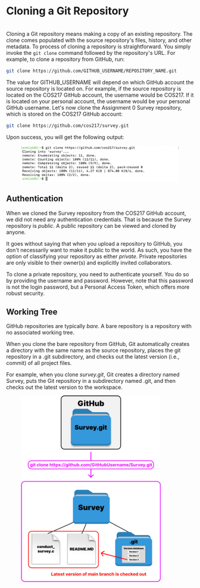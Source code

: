 # Cloning a Git Repository

\
Cloning a Git repository means making a copy of an existing repository. The clone comes populated with the source repository's files, history, and other metadata.  To process of cloning a repository is straightforward. You simply invoke the `git clone` command followed by the repository's URL. For example, to clone a repository from GitHub, run:

```bash
git clone https://github.com/GITHUB_USERNAME/REPOSITORY_NAME.git
```

The value for GITHUB\_USERNAME will depend on which GitHub account the source repository is located on. For example, if the source repository is located on the COS217 GitHub account, the username would be COS217. If it is located on your personal account, the username would be your personal GitHub username. Let's now clone the Assignment 0 Survey repository, which is stored on the COS217 GitHub account:&#x20;

```bash
git clone https://github.com/cos217/survey.git
```

Upon success, you will get the following output:

<figure><img src="../.gitbook/assets/Screenshot 2023-05-04 at 8.00.49 PM (2).png" alt=""><figcaption></figcaption></figure>

## Authentication

When we cloned the Survey repository from the COS217 GitHub account, we did not need any authentication credentials. That is because the Survey repository is _public_. A public repository can be viewed and cloned by anyone.&#x20;

It goes without saying that when you upload a repository to GitHub, you don't necessarily want to make it public to the world. As such, you have the option of classifying your repository as either _private_. Private repositories are only visible to their owner(s) and explicitly invited collaborators.&#x20;

To clone a private repository, you need to authenticate yourself. You do so by providing the username and password. However, note that this password is not the login password, but a Personal Access Token, which offers more robust security.&#x20;

## Working Tree

GitHub repositories are typically _bare_. A bare repository is a repository with no associated working tree.&#x20;

When you clone the bare repository from GitHub, Git automatically creates a directory with the same name as the source repository, places the git repository in a .git subdirectory, and checks out the latest version (i.e., commit) of all project files. &#x20;

For example, when you clone _survey.git_, Git creates a directory named Survey, puts the Git repository in a subdirectory named .git, and then checks out the latest version to the workspace.&#x20;



<figure><img src="../.gitbook/assets/image (9) (1).png" alt="" width="375"><figcaption></figcaption></figure>

##

